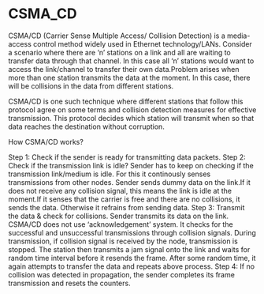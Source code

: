 # CSMA_CD
CSMA/CD (Carrier Sense Multiple Access/ Collision Detection) is a media-access control method widely used in Ethernet technology/LANs.
Consider a scenario where there are ‘n’ stations on a link and all are waiting to transfer data through that channel. In this case all ‘n’ stations would want to access the link/channel to transfer their own data.Problem arises when more than one station transmits the data at the moment. In this case, there will be collisions in the data from different stations.

CSMA/CD is one such technique where different stations that follow this protocol agree on some terms and collision detection measures for effective transmission. This protocol decides which station will transmit when so that data reaches the destination without corruption.

How CSMA/CD works?

Step 1: Check if the sender is ready for transmitting data packets.
Step 2: Check if the transmission link is idle?
Sender has to keep on checking if the transmission link/medium is idle. For this it continously senses transmissions from other nodes. Sender sends dummy data on the link.If it does not receive any collision signal, this means the link is idle at the moment.If it senses that the carrier is free and there are no collisions, it sends the data. Otherwise it refrains from sending data.
Step 3: Transmit the data & check for collisions.
Sender transmits its data on the link. CSMA/CD does not use ‘acknowledgement’ system. It checks for the successful and unsuccessful transmissions through collision signals. During transmission, if collision signal is received by the node, transmission is stopped. The station then transmits a jam signal onto the link and waits for random time interval before it resends the frame. After some random time, it again attempts to transfer the data and repeats above process.
Step 4: If no collision was detected in propagation, the sender completes its frame transmission and resets the counters.
